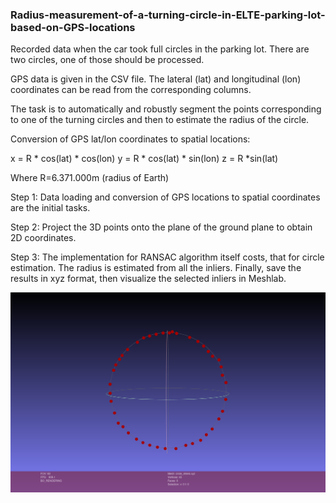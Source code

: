 ### Radius-measurement-of-a-turning-circle-in-ELTE-parking-lot-based-on-GPS-locations

Recorded data when the car took full circles in the parking lot. There are two circles, one of those should be processed. 

GPS data is given in the CSV file. The lateral (lat) and longitudinal (lon) coordinates can be read from the corresponding columns.  

 
The task is to automatically and robustly segment the points corresponding to one of the turning circles and then to estimate the radius of the circle. 

 
Conversion of GPS lat/lon coordinates to spatial locations: 

x = R * cos(lat) * cos(lon) 
y = R * cos(lat) * sin(lon) 
z = R *sin(lat) 

Where R=6.371.000m (radius of Earth) 


Step 1: Data loading  and conversion  of GPS locations to spatial coordinates are the initial tasks. 

Step 2: Project the 3D points onto the plane of the ground plane to obtain 2D coordinates.

Step 3: The implementation for RANSAC algorithm itself costs, that for circle estimation. The radius is estimated from all the inliers. Finally, save the results in xyz format, then visualize the selected inliers in Meshlab. 

![Best_fitted_Circle](https://github.com/syma-afsha/Radius-measurement-of-a-turning-circle-in-ELTE-parking-lot-based-on-GPS-locations/blob/main/best_fitted_circle.png)
